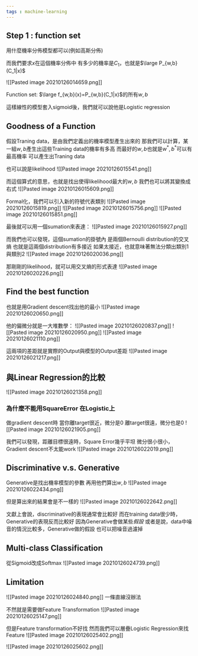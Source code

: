 ```yaml
---
tags : machine-learning
---
```


## Step 1 : function set
用什麼機率分佈模型都可以(例如高斯分佈)

而我們要求$x$在這個機率分佈中
有多少的機率是$C_1$，也就是$\large P_{w,b}(C_1|x)$

![[Pasted image 20210126014659.png]]

Function set:
$\large f_{w,b}(x)=P_{w,b}(C_1|x)$的所有$w,b$

這樣線性的模型套入sigmoid後，我們就可以說他是Logistic regression

## Goodness of a Function
假設Traning data，是由我們定義出的機率模型產生出來的
那我們可以計算，某一組$w,b$產生出這些Training data的機率有多高
而最好的$w,b$也就是$w^*,b^*$可以有最高機率
可以產生出Traning data

也可以說是likelihood
![[Pasted image 20210126015541.png]]

而這個算式的意思，也就是找出使得likelihood最大的$w,b$
我們也可以將其變換成右式
![[Pasted image 20210126015609.png]]

Formal化，我們可以引入新的符號代表類別
![[Pasted image 20210126015819.png]]
![[Pasted image 20210126015756.png]]
![[Pasted image 20210126015851.png]]

最後就可以用一個sumation來表達：
![[Pasted image 20210126015927.png]]

而我們也可以發現，這個sumation的掛號內
是兩個Bernoulli distribution的交叉熵
也就是這兩個distribution有多接近
如果太接近，也就意味著無法分類出類別1與類別2
![[Pasted image 20210126020036.png]]

那剛剛的likelihood，就可以用交叉熵的形式表達
![[Pasted image 20210126020226.png]]

## Find the best function
也就是用Gradient descent找出他的最小
![[Pasted image 20210126020650.png]]

他的偏微分就是一大堆數學：
![[Pasted image 20210126020837.png]]
![[Pasted image 20210126020950.png]]
![[Pasted image 20210126021110.png]]

這兩項的差距就是實際的Output與模型的Output差距
![[Pasted image 20210126021217.png]]
## 與Linear Regression的比較

![[Pasted image 20210126021358.png]]

### 為什麼不能用SquareError 在Logistic上
做gradient descent時
當你離target很近，微分是0
離target很遠，微分也是0
![[Pasted image 20210126021905.png]]

我們可以發現，距離目標很遠時，Square Error幾乎平坦
微分很小很小，Gradient descent不太能work
![[Pasted image 20210126022019.png]]

## Discriminative v.s. Generative

Generative是找出機率模型的參數
再用他們算出$w,b$
![[Pasted image 20210126022434.png]]

但是算出來的結果會是不一樣的
![[Pasted image 20210126022642.png]]

文獻上會說，discriminative的表現通常會比較好
而在training data很少時，Generative的表現反而比較好
因為Generative會做某些*假設*
或者是說，data中噪音的情況比較多，Generative做的假設
也可以把噪音過濾掉

## Multi-class Classification
從Sigmoid改成Softmax
![[Pasted image 20210126024739.png]]

## Limitation
![[Pasted image 20210126024840.png]]
一條直線沒辦法

不然就是需要做Feature Transformation
![[Pasted image 20210126025147.png]]

但是Feature transformation不好找
然而我們可以層疊Logistic Regression來找Feature
![[Pasted image 20210126025402.png]]

![[Pasted image 20210126025602.png]]
